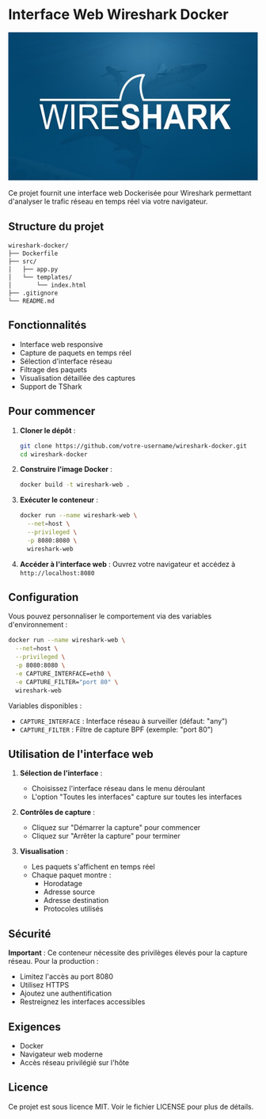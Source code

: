# Interface Web Wireshark Docker

![Wireshark Logo](./wireshark.png)

Ce projet fournit une interface web Dockerisée pour Wireshark permettant d'analyser le trafic réseau en temps réel via votre navigateur.

## Structure du projet

```
wireshark-docker/
├── Dockerfile
├── src/
│   ├── app.py
│   └── templates/
│       └── index.html
├── .gitignore
└── README.md
```

## Fonctionnalités

- Interface web responsive
- Capture de paquets en temps réel
- Sélection d'interface réseau
- Filtrage des paquets
- Visualisation détaillée des captures
- Support de TShark

## Pour commencer

1. **Cloner le dépôt** :
   ```bash
   git clone https://github.com/votre-username/wireshark-docker.git
   cd wireshark-docker
   ```

2. **Construire l'image Docker** :
   ```bash
   docker build -t wireshark-web .
   ```

3. **Exécuter le conteneur** :
   ```bash
   docker run --name wireshark-web \
     --net=host \
     --privileged \
     -p 8080:8080 \
     wireshark-web
   ```

4. **Accéder à l'interface web** :
   Ouvrez votre navigateur et accédez à `http://localhost:8080`

## Configuration

Vous pouvez personnaliser le comportement via des variables d'environnement :

```bash
docker run --name wireshark-web \
  --net=host \
  --privileged \
  -p 8080:8080 \
  -e CAPTURE_INTERFACE=eth0 \
  -e CAPTURE_FILTER="port 80" \
  wireshark-web
```

Variables disponibles :
- `CAPTURE_INTERFACE` : Interface réseau à surveiller (défaut: "any")
- `CAPTURE_FILTER` : Filtre de capture BPF (exemple: "port 80")

## Utilisation de l'interface web

1. **Sélection de l'interface** :
   - Choisissez l'interface réseau dans le menu déroulant
   - L'option "Toutes les interfaces" capture sur toutes les interfaces

2. **Contrôles de capture** :
   - Cliquez sur "Démarrer la capture" pour commencer
   - Cliquez sur "Arrêter la capture" pour terminer

3. **Visualisation** :
   - Les paquets s'affichent en temps réel
   - Chaque paquet montre :
     - Horodatage
     - Adresse source
     - Adresse destination
     - Protocoles utilisés

## Sécurité

**Important** : Ce conteneur nécessite des privilèges élevés pour la capture réseau.
Pour la production :
- Limitez l'accès au port 8080
- Utilisez HTTPS
- Ajoutez une authentification
- Restreignez les interfaces accessibles

## Exigences

- Docker
- Navigateur web moderne
- Accès réseau privilégié sur l'hôte

## Licence

Ce projet est sous licence MIT. Voir le fichier LICENSE pour plus de détails.